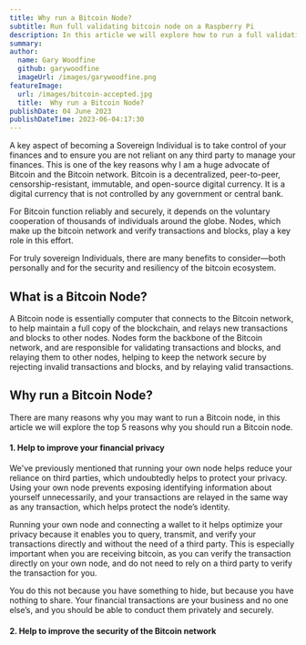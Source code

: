 ```yaml
---
title: Why run a Bitcoin Node?
subtitle: Run full validating bitcoin node on a Raspberry Pi
description: In this article we will explore how to run a full validating bitcoin node on a Raspberry Pi using Umbrel
summary: 
author:
  name: Gary Woodfine
  github: garywoodfine
  imageUrl: /images/garywoodfine.png
featureImage:
  url: /images/bitcoin-accepted.jpg
  title:  Why run a Bitcoin Node?
publishDate: 04 June 2023
publishDateTime: 2023-06-04:17:30
---
```


A key aspect of becoming a Sovereign Individual is to take control of your finances and to ensure you are not reliant on
any third party to manage your finances.  This is one of the key reasons why I am a huge advocate of Bitcoin
and the Bitcoin network.  Bitcoin is a decentralized, peer-to-peer, censorship-resistant, immutable, and open-source
digital currency.  It is a digital currency that is not controlled by any government or central bank.

For Bitcoin function reliably and securely, it depends on the voluntary cooperation of thousands of individuals around the 
globe. Nodes, which make up the bitcoin network and verify transactions and blocks, play a key role in this effort. 

For truly sovereign Individuals, there are many benefits to consider—both personally and for the security and 
resiliency of the bitcoin ecosystem.

## What is a Bitcoin Node?

A Bitcoin node is essentially computer that connects to the Bitcoin network, to help maintain a full copy of the blockchain, and relays
new transactions and blocks to other nodes.  Nodes form the backbone of the Bitcoin network, and are responsible for
validating transactions and blocks, and relaying them to other nodes, helping to keep the network secure by rejecting 
invalid transactions and blocks, and by relaying valid transactions.


## Why run a Bitcoin Node?

There are many reasons why you may want to run a Bitcoin node, in this article we will explore the top 5 reasons why you
should run a Bitcoin node.

#### 1. Help to improve your financial privacy

We've previously mentioned that running your own node helps reduce your reliance on third parties, which undoubtedly helps
to protect your privacy. Using your own node prevents exposing identifying information about yourself unnecessarily, 
and your transactions are relayed in the same way as any transaction, which helps protect the node’s identity.

Running your own node and connecting a wallet to it helps optimize your privacy because it enables you to query, 
transmit, and verify your transactions directly and without the need of a third party. This is especially important 
when you are receiving bitcoin, as you can verify the transaction directly on your own node, and do not need to rely on
a third party to verify the transaction for you.

You do this not because you have something to hide, but because you have nothing to share. Your financial transactions 
are your business and no one else’s, and you should be able to conduct them privately and securely. 

#### 2. Help to improve the security of the Bitcoin network

